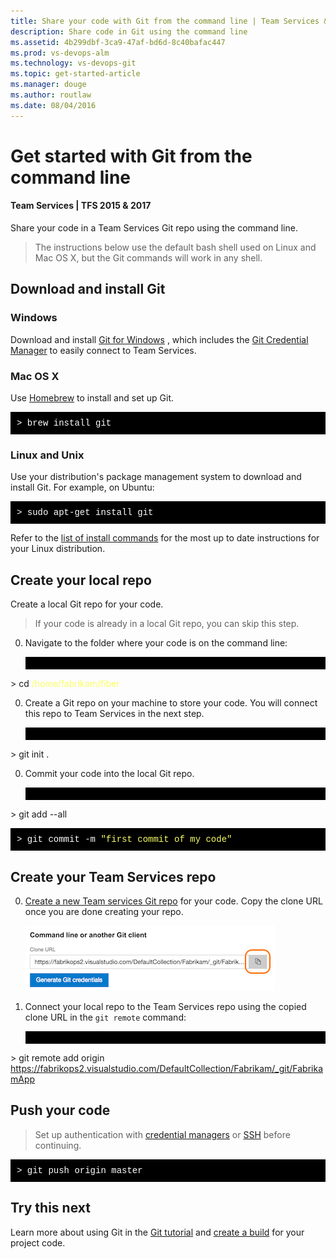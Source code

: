 ```yaml
---
title: Share your code with Git from the command line | Team Services & TFS
description: Share code in Git using the command line
ms.assetid: 4b299dbf-3ca9-47af-bd6d-8c40bafac447
ms.prod: vs-devops-alm
ms.technology: vs-devops-git
ms.topic: get-started-article
ms.manager: douge
ms.author: routlaw
ms.date: 08/04/2016
---
```


# Get started with Git from the command line
#### Team Services | TFS 2015 & 2017

Share your code in a Team Services Git repo using the command line.

> The instructions below use the default bash shell used on Linux and Mac OS X, but the Git commands will
work in any shell.

## Download and install Git

### Windows

Download and install [Git for Windows](https://git-scm.com/download/win) , which includes the [Git Credential Manager](set-up-credential-managers.md) to 
easily connect to Team Services. 

### Mac OS X

Use [Homebrew](http://brew.sh/) to install and set up Git.

<pre style="color:white;background-color:black;font-family:Consolas,Courier,monospace;padding:10px">
&gt; brew install git</pre>

### Linux and Unix

Use your distribution's package management system to download and install Git. For example, on Ubuntu:

<pre style="color:white;background-color:black;font-family:Consolas,Courier,monospace;padding:10px">
&gt; sudo apt-get install git</pre>

Refer to the [list of install commands](https://git-scm.com/download/linux) for the most up to date instructions for your Linux distribution.

## Create your local repo

Create a local Git repo for your code. 

> If your code is already in a local Git repo, you can skip this step.

0. Navigate to the folder where your code is on the command line:

   <pre style="color:white;background-color:black;font-family:Consolas,Courier,monospace;padding:10px">
&gt; cd <font color="#F9FE64">/home/fabrikam/fiber</font></pre>

0. Create a Git repo on your machine to store your code. You will connect this repo to Team Services in the next step.

   <pre style="color:white;background-color:black;font-family:Consolas,Courier,monospace;padding:10px">
&gt; git init .</pre>

0. Commit your code into the local Git repo.

   <pre style="color:white;background-color:black;font-family:Consolas,Courier,monospace;padding:10px">
&gt; git add --all</pre>

   <pre style="color:white;background-color:black;font-family:Consolas,Courier,monospace;padding:10px">
&gt; git commit -m <font color="#F9FE64">"first commit of my code"</font></pre>

## Create your Team Services repo

0. [Create a new Team services Git repo](create-new-repo.md) for your code. Copy the clone URL once you are done creating your repo.

   ![Get the clone URL after creating the team services repo](_img/share-your-code-in-git-cmdline/clone_url.png)

0. Connect your local repo to the Team Services repo using the copied clone URL in the `git remote` command:

   <pre style="color:white;background-color:black;font-family:Consolas,Courier,monospace;padding:10px">
&gt; git remote add origin 
<font color="#F9FE64">https://fabrikops2.visualstudio.com/DefaultCollection/Fabrikam/_git/FabrikamApp</font></pre>


## Push your code 

> Set up authentication with [credential managers](set-up-credential-managers.md) or [SSH](use-ssh-keys-to-authenticate.md) before continuing.

<pre style="color:white;background-color:black;font-family:Consolas,Courier,monospace;padding:10px">
&gt; git push origin master</pre>

## Try this next

Learn more about using Git in the [Git tutorial](tutorial/gitworkflow.md) and [create a build](../build/overview.md) for your project code.